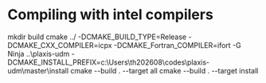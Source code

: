 # Compiling with intel compilers

mkdir build
cmake ../ -DCMAKE_BUILD_TYPE=Release -DCMAKE_CXX_COMPILER=icpx -DCMAKE_Fortran_COMPILER=ifort -G Ninja ..\plaxis-udm -DCMAKE_INSTALL_PREFIX=c:\Users\th202608\codes\plaxis-udm\master\install
cmake --build . --target all
cmake --build . --target install
